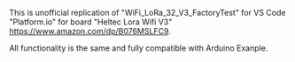 This is unofficial replication of "WiFi_LoRa_32_V3_FactoryTest" for VS Code "Platform.io" for board "Heltec Lora Wifi V3" https://www.amazon.com/dp/B076MSLFC9.


All functionality is the same and fully compatible with Arduino Exanple.
